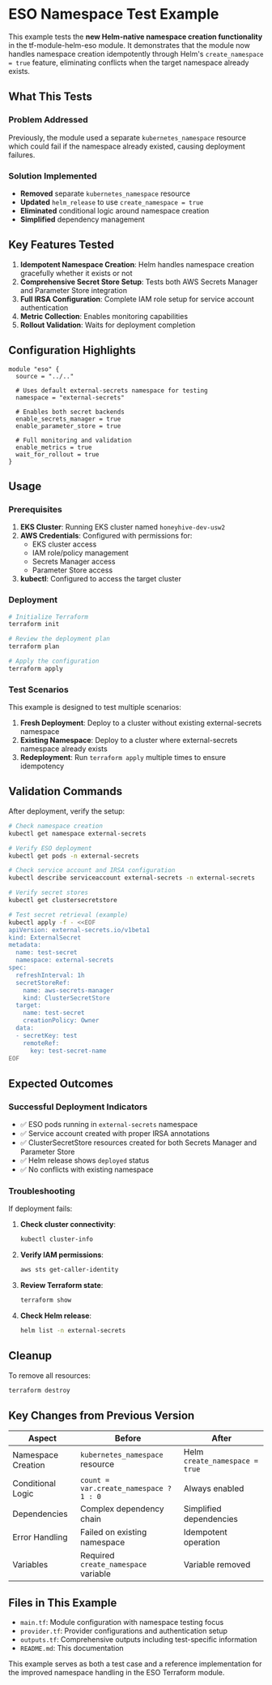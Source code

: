 # ESO Namespace Test Example

This example tests the **new Helm-native namespace creation functionality** in the tf-module-helm-eso module. It demonstrates that the module now handles namespace creation idempotently through Helm's `create_namespace = true` feature, eliminating conflicts when the target namespace already exists.

## What This Tests

### Problem Addressed

Previously, the module used a separate `kubernetes_namespace` resource which could fail if the namespace already existed, causing deployment failures.

### Solution Implemented

- **Removed** separate `kubernetes_namespace` resource
- **Updated** `helm_release` to use `create_namespace = true`
- **Eliminated** conditional logic around namespace creation
- **Simplified** dependency management

## Key Features Tested

1. **Idempotent Namespace Creation**: Helm handles namespace creation gracefully whether it exists or not
2. **Comprehensive Secret Store Setup**: Tests both AWS Secrets Manager and Parameter Store integration
3. **Full IRSA Configuration**: Complete IAM role setup for service account authentication
4. **Metric Collection**: Enables monitoring capabilities
5. **Rollout Validation**: Waits for deployment completion

## Configuration Highlights

```hcl
module "eso" {
  source = "../.."

  # Uses default external-secrets namespace for testing
  namespace = "external-secrets"
  
  # Enables both secret backends
  enable_secrets_manager = true
  enable_parameter_store = true
  
  # Full monitoring and validation
  enable_metrics = true
  wait_for_rollout = true
}
```

## Usage

### Prerequisites

1. **EKS Cluster**: Running EKS cluster named `honeyhive-dev-usw2`
2. **AWS Credentials**: Configured with permissions for:
   - EKS cluster access
   - IAM role/policy management
   - Secrets Manager access
   - Parameter Store access
3. **kubectl**: Configured to access the target cluster

### Deployment

```bash
# Initialize Terraform
terraform init

# Review the deployment plan
terraform plan

# Apply the configuration
terraform apply
```

### Test Scenarios

This example is designed to test multiple scenarios:

1. **Fresh Deployment**: Deploy to a cluster without existing external-secrets namespace
2. **Existing Namespace**: Deploy to a cluster where external-secrets namespace already exists
3. **Redeployment**: Run `terraform apply` multiple times to ensure idempotency

## Validation Commands

After deployment, verify the setup:

```bash
# Check namespace creation
kubectl get namespace external-secrets

# Verify ESO deployment
kubectl get pods -n external-secrets

# Check service account and IRSA configuration
kubectl describe serviceaccount external-secrets -n external-secrets

# Verify secret stores
kubectl get clustersecretstore

# Test secret retrieval (example)
kubectl apply -f - <<EOF
apiVersion: external-secrets.io/v1beta1
kind: ExternalSecret
metadata:
  name: test-secret
  namespace: external-secrets
spec:
  refreshInterval: 1h
  secretStoreRef:
    name: aws-secrets-manager
    kind: ClusterSecretStore
  target:
    name: test-secret
    creationPolicy: Owner
  data:
  - secretKey: test
    remoteRef:
      key: test-secret-name
EOF
```

## Expected Outcomes

### Successful Deployment Indicators

- ✅ ESO pods running in `external-secrets` namespace
- ✅ Service account created with proper IRSA annotations
- ✅ ClusterSecretStore resources created for both Secrets Manager and Parameter Store
- ✅ Helm release shows `deployed` status
- ✅ No conflicts with existing namespace

### Troubleshooting

If deployment fails:

1. **Check cluster connectivity**:

   ```bash
   kubectl cluster-info
   ```

2. **Verify IAM permissions**:

   ```bash
   aws sts get-caller-identity
   ```

3. **Review Terraform state**:

   ```bash
   terraform show
   ```

4. **Check Helm release**:

   ```bash
   helm list -n external-secrets
   ```

## Cleanup

To remove all resources:

```bash
terraform destroy
```

## Key Changes from Previous Version

| Aspect | Before | After |
|--------|--------|-------|
| Namespace Creation | `kubernetes_namespace` resource | Helm `create_namespace = true` |
| Conditional Logic | `count = var.create_namespace ? 1 : 0` | Always enabled |
| Dependencies | Complex dependency chain | Simplified dependencies |
| Error Handling | Failed on existing namespace | Idempotent operation |
| Variables | Required `create_namespace` variable | Variable removed |

## Files in This Example

- `main.tf`: Module configuration with namespace testing focus
- `provider.tf`: Provider configurations and authentication setup
- `outputs.tf`: Comprehensive outputs including test-specific information
- `README.md`: This documentation

This example serves as both a test case and a reference implementation for the improved namespace handling in the ESO Terraform module.
